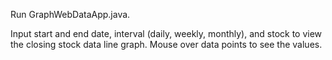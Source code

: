 Run GraphWebDataApp.java.

Input start and end date, interval (daily, weekly, monthly), and stock
to view the closing stock data line graph. Mouse over data points to see the values.
